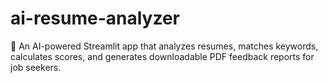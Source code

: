 # ai-resume-analyzer
🎯 An AI-powered Streamlit app that analyzes resumes, matches keywords, calculates scores, and generates downloadable PDF feedback reports for job seekers.
